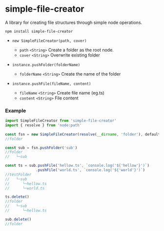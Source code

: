 # simple-file-creator

A library for creating file structures through simple node operations.

```shell
npm install simple-file-creator
```

- `new SimpleFileCreator(path, cover)`
  - `path`  `<String>` Create a folder as the root node. 
  - `cover` `<String>` Overwrite existing folder
  
- `instance.pushFolder(folderName)`
  - `folderName`  `<String>` Create the name of the folder

- `instance.pushFile(fileName, content)`
  - `fileName`  `<String>` Create file name (eg.ts)
  - `content`  `<String>` File content

### Example

```ts
import SimpleFileCreator from 'simple-file-creator'
import { resolve } from 'node:path'
 
const fsn = new SimpleFileCreator(resolve(__dirname, 'folder'), defaultConfig) 
//folder

const sub = fsn.pushFolder('sub')
//folder
//   └─sub

const ts = sub.pushFile('hellow.ts', `console.log('${'hellow'}')`)
              .pushFile('world.ts', `console.log('${'world'}')`)
//testFolder
//   └─sub
//      └─hellow.ts
//      └─world.ts

ts.delete()
//folder
//   └─sub
//      └─hellow.ts

sub.delete()
//folder
```